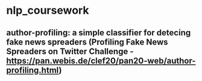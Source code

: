 # nlp_coursework

## author-profiling: a simple classifier for detecing fake news spreaders (Profiling Fake News Spreaders on Twitter Challenge - https://pan.webis.de/clef20/pan20-web/author-profiling.html)
